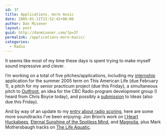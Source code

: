 ```yaml
---
id: 37
title: Applications, more music
date: 2005-01-11T22:52:42+00:00
author: Dan Misener
layout: post
guid: http://danmisener.com/?p=37
permalink: /applications-more-music/
categories:
  - Radio
---
```

It seems like most of my time these days is spent trying to make myself sound impressive and clever.

I&#8217;m working on a total of five pitches/applications, including my [internship](http://thislife.org/pages/faq_extras/internships.html) application for the summer 2005 term on This American Life (due February 1), a pitch for my senior practicum project (due this Friday), a simultaneous pitch to [Outfront](http://www.cbc.ca/outfront/), an idea for the CBC Radio program development group (I heard from Chris Boyce today), and possibly a [submission](http://www.cbc.ca/ideas/submissions.html) to Ideas (also due this Friday).

And by way of an update to my [entry about radio scoring](http://danmisener.blogspot.com/2004/12/radio-scoring.html), here are some more soundtracks I&#8217;ve been enjoying: Jon Brion&#8217;s work on [I Heart Huckabees](http://www.allmusic.com/cg/amg.dll?p=amg&sql=10:zl5j8qmxbtz4), [Eternal Sunshine of the Spotless Mind](http://www.allmusic.com/cg/amg.dll?p=amg&sql=10:6gd4vwnqa9ek), and [Magnolia](http://www.allmusic.com/cg/amg.dll?p=amg&sql=10:rs9gs38la39g), plus Mark Mothersbaugh tracks on [The Life Aquatic](http://www.allmusic.com/cg/amg.dll?p=amg&sql=10:34rz287q058a).